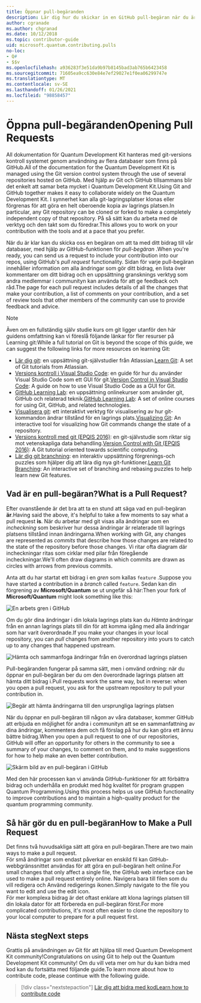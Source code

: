 ```yaml
---
title: Öppnar pull-begäranden
description: Lär dig hur du skickar in en GitHub pull-begäran när du är redo att bidra med kod eller dokumentation till Microsoft Quantum Development Kit.
author: cgranade
ms.author: chgranad
ms.date: 10/12/2018
ms.topic: contributor-guide
uid: microsoft.quantum.contributing.pulls
no-loc:
- Q#
- $$v
ms.openlocfilehash: a936283f3e51da9b97b8145bad3ab765b6423458
ms.sourcegitcommit: 71605ea9cc630e84e7ef29027e1f0ea06299747e
ms.translationtype: MT
ms.contentlocale: sv-SE
ms.lasthandoff: 01/26/2021
ms.locfileid: "98858457"
---
```

# <a name="opening-pull-requests"></a><span data-ttu-id="fbd06-103">Öppna pull-begäranden</span><span class="sxs-lookup"><span data-stu-id="fbd06-103">Opening Pull Requests</span></span> #

<span data-ttu-id="fbd06-104">All dokumentation för Quantum Development Kit hanteras med git-versions kontroll systemet genom användning av flera databaser som finns på GitHub.</span><span class="sxs-lookup"><span data-stu-id="fbd06-104">All of the documentation for the Quantum Development Kit is managed using the Git version control system through the use of several repositories hosted on GitHub.</span></span>
<span data-ttu-id="fbd06-105">Med hjälp av Git och GitHub tillsammans blir det enkelt att samar beta mycket i Quantum Development Kit.</span><span class="sxs-lookup"><span data-stu-id="fbd06-105">Using Git and GitHub together makes it easy to collaborate widely on the Quantum Development Kit.</span></span>
<span data-ttu-id="fbd06-106">I synnerhet kan alla git-lagringsplatser klonas eller förgrenas för att göra en helt oberoende kopia av lagrings platsen.</span><span class="sxs-lookup"><span data-stu-id="fbd06-106">In particular, any Git repository can be cloned or forked to make a completely independent copy of that repository.</span></span>
<span data-ttu-id="fbd06-107">På så sätt kan du arbeta med de verktyg och den takt som du föredrar.</span><span class="sxs-lookup"><span data-stu-id="fbd06-107">This allows you to work on your contribution with the tools and at a pace that you prefer.</span></span>

<span data-ttu-id="fbd06-108">När du är klar kan du skicka oss en begäran om att ta med ditt bidrag till vår databaser, med hjälp av GitHub-funktionen för _pull-begäran_ .</span><span class="sxs-lookup"><span data-stu-id="fbd06-108">When you're ready, you can send us a request to include your contribution into our repos, using GitHub's _pull request_ functionality.</span></span>
<span data-ttu-id="fbd06-109">Sidan för varje pull-begäran innehåller information om alla ändringar som gör ditt bidrag, en lista över kommentarer om ditt bidrag och en uppsättning gransknings verktyg som andra medlemmar i communityn kan använda för att ge feedback och råd.</span><span class="sxs-lookup"><span data-stu-id="fbd06-109">The page for each pull request includes details of all the changes that make your contribution, a list of comments on your contribution, and a set of review tools that other members of the community can use to provide feedback and advice.</span></span>

> [!NOTE]
> <span data-ttu-id="fbd06-110">Även om en fullständig själv studie kurs om git ligger utanför den här guidens omfattning kan vi föreslå följande länkar för fler resurser på Learning git:</span><span class="sxs-lookup"><span data-stu-id="fbd06-110">While a full tutorial on Git is beyond the scope of this guide, we can suggest the following links for more resources on learning Git:</span></span>
>
> - <span data-ttu-id="fbd06-111">[Lär dig git](https://www.atlassian.com/git): en uppsättning git-självstudier från Atlassian.</span><span class="sxs-lookup"><span data-stu-id="fbd06-111">[Learn Git](https://www.atlassian.com/git): A set of Git tutorials from Atlassian.</span></span>
> - <span data-ttu-id="fbd06-112">[Versions kontroll i Visual Studio Code](https://code.visualstudio.com/docs/editor/versioncontrol): en guide för hur du använder Visual Studio Code som ett GUI för git.</span><span class="sxs-lookup"><span data-stu-id="fbd06-112">[Version Control in Visual Studio Code](https://code.visualstudio.com/docs/editor/versioncontrol): A guide on how to use Visual Studio Code as a GUI for Git.</span></span>
> - <span data-ttu-id="fbd06-113">[GitHub Learning Lab](https://lab.github.com/): en uppsättning onlinekurser som använder git, GitHub och relaterad teknik.</span><span class="sxs-lookup"><span data-stu-id="fbd06-113">[GitHub Learning Lab](https://lab.github.com/): A set of online courses for using Git, GitHub, and related technologies.</span></span>
> - <span data-ttu-id="fbd06-114">[Visualisera git](https://git-school.github.io/visualizing-git/): ett interaktivt verktyg för visualisering av hur git-kommandon ändrar tillstånd för en lagrings plats.</span><span class="sxs-lookup"><span data-stu-id="fbd06-114">[Visualizing Git](https://git-school.github.io/visualizing-git/): An interactive tool for visualizing how Git commands change the state of a repository.</span></span>
> - <span data-ttu-id="fbd06-115">[Versions kontroll med git (EPQIS 2016)](https://nbviewer.jupyter.org/github/QuinnPhys/PythonWorkshop-science/blob/master/lecture-1-scicomp-tools-part1.ipynb#Version-Control-with-Git-(50-Minutes)): en git-självstudie som riktar sig mot vetenskapliga data behandling.</span><span class="sxs-lookup"><span data-stu-id="fbd06-115">[Version Control with Git (EPQIS 2016)](https://nbviewer.jupyter.org/github/QuinnPhys/PythonWorkshop-science/blob/master/lecture-1-scicomp-tools-part1.ipynb#Version-Control-with-Git-(50-Minutes)): A Git tutorial oriented towards scientific computing.</span></span>
> - <span data-ttu-id="fbd06-116">[Lär dig git branchning](https://learngitbranching.js.org/): en interaktiv uppsättning förgrenings-och puzzles som hjälper dig att lära dig nya git-funktioner.</span><span class="sxs-lookup"><span data-stu-id="fbd06-116">[Learn Git Branching](https://learngitbranching.js.org/): An interactive set of branching and rebasing puzzles to help learn new Git features.</span></span>

## <a name="what-is-a-pull-request"></a><span data-ttu-id="fbd06-117">Vad är en pull-begäran?</span><span class="sxs-lookup"><span data-stu-id="fbd06-117">What is a Pull Request?</span></span> ##

<span data-ttu-id="fbd06-118">Efter ovanstående är det bra att ta en stund att säga vad en pull-begäran **är**.</span><span class="sxs-lookup"><span data-stu-id="fbd06-118">Having said the above, it's helpful to take a few moments to say what a pull request **is**.</span></span>
<span data-ttu-id="fbd06-119">När du arbetar med git visas alla ändringar som en _incheckning_ som beskriver hur dessa ändringar är relaterade till lagrings platsens tillstånd innan ändringarna.</span><span class="sxs-lookup"><span data-stu-id="fbd06-119">When working with Git, any changes are represented as _commits_ that describe how those changes are related to the state of the repository before those changes.</span></span>
<span data-ttu-id="fbd06-120">Vi ritar ofta diagram där incheckningar ritas som cirklar med pilar från föregående incheckningar.</span><span class="sxs-lookup"><span data-stu-id="fbd06-120">We'll often draw diagrams in which commits are drawn as circles with arrows from previous commits.</span></span>

<span data-ttu-id="fbd06-121">Anta att du har startat ett bidrag i en _gren_ som kallas `feature` .</span><span class="sxs-lookup"><span data-stu-id="fbd06-121">Suppose you have started a contribution in a _branch_ called `feature`.</span></span>
<span data-ttu-id="fbd06-122">Sedan kan din förgrening av **Microsoft/Quantum** se ut ungefär så här:</span><span class="sxs-lookup"><span data-stu-id="fbd06-122">Then your fork of **Microsoft/Quantum** might look something like this:</span></span>

![En arbets gren i GitHub](~/media/git-workflow-step0.png)

<span data-ttu-id="fbd06-124">Om du gör dina ändringar i din lokala lagrings plats kan du _Hämta_ ändringar från en annan lagrings plats till din för att komma igång med alla ändringar som har varit överordnade.</span><span class="sxs-lookup"><span data-stu-id="fbd06-124">If you make your changes in your local repository, you can _pull_ changes from another repository into yours to catch up to any changes that happened upstream.</span></span>

![Hämta och sammanfoga ändringar från en överordnad lagrings platsen](~/media/git-workflow-step1.png)

<span data-ttu-id="fbd06-126">Pull-begäranden fungerar på samma sätt, men i omvänd ordning: när du öppnar en pull-begäran ber du om den överordnade lagrings platsen att hämta ditt bidrag i.</span><span class="sxs-lookup"><span data-stu-id="fbd06-126">Pull requests work the same way, but in reverse: when you open a pull request, you ask for the upstream repository to pull your contribution in.</span></span>

![Begär att hämta ändringarna till den ursprungliga lagrings platsen](~/media/git-workflow-step2.png)

<span data-ttu-id="fbd06-128">När du öppnar en pull-begäran till någon av våra databaser, kommer GitHub att erbjuda en möjlighet för andra i communityn att se en sammanfattning av dina ändringar, kommentera dem och få förslag på hur du kan göra ett ännu bättre bidrag.</span><span class="sxs-lookup"><span data-stu-id="fbd06-128">When you open a pull request to one of our repositories, GitHub will offer an opportunity for others in the community to see a summary of your changes, to comment on them, and to make suggestions for how to help make an even better contribution.</span></span>

![Skärm bild av en pull-begäran i GitHub](~/media/pull-request-header.png)

<span data-ttu-id="fbd06-130">Med den här processen kan vi använda GitHub-funktioner för att förbättra bidrag och underhålla en produkt med hög kvalitet för program gruppen Quantum Programming.</span><span class="sxs-lookup"><span data-stu-id="fbd06-130">Using this process helps us use GitHub functionality to improve contributions and to maintain a high-quality product for the quantum programming community.</span></span>

## <a name="how-to-make-a-pull-request"></a><span data-ttu-id="fbd06-131">Så här gör du en pull-begäran</span><span class="sxs-lookup"><span data-stu-id="fbd06-131">How to Make a Pull Request</span></span> ##

<span data-ttu-id="fbd06-132">Det finns två huvudsakliga sätt att göra en pull-begäran.</span><span class="sxs-lookup"><span data-stu-id="fbd06-132">There are two main ways to make a pull request.</span></span>  
<span data-ttu-id="fbd06-133">För små ändringar som endast påverkar en enskild fil kan GitHub-webbgränssnittet användas för att göra en pull-begäran helt online.</span><span class="sxs-lookup"><span data-stu-id="fbd06-133">For small changes that only affect a single file, the GitHub web interface can be used to make a pull request entirely online.</span></span> <span data-ttu-id="fbd06-134">Navigera bara till filen som du vill redigera och Använd redigerings ikonen.</span><span class="sxs-lookup"><span data-stu-id="fbd06-134">Simply navigate to the file you want to edit and use the edit icon.</span></span>  
<span data-ttu-id="fbd06-135">För mer komplexa bidrag är det oftast enklare att klona lagrings platsen till din lokala dator för att förbereda en pull-begäran först.</span><span class="sxs-lookup"><span data-stu-id="fbd06-135">For more complicated contributions, it's most often easier to clone the repository to your local computer to prepare for a pull request first.</span></span>

<!--
### Using the Web Interface ###

**TODO**

### Command-Line and GitHub Flow ###

Most of the time, it's easier to prepare a pull request on your own computer; that makes it easier to work incrementally, and to test your changes.
If you haven't already done so, the first step is to _fork_ the repository that you'd like to contribute to.
Forking makes a complete clone of the original repository, but under your GitHub account instead of under [Microsoft](http://github.com/Microsoft/) or [MicrosoftDocs](http://github.com/MicrosoftDocs/).
This way, you can edit your personal fork to your heart's content before making a pull request for your work.

**TODO: pick up here**

## Code Review and Etiquette ##

**TODO: PR ettiquette, reviews, etc.**

-->

## <a name="next-steps"></a><span data-ttu-id="fbd06-136">Nästa steg</span><span class="sxs-lookup"><span data-stu-id="fbd06-136">Next steps</span></span> ##

<span data-ttu-id="fbd06-137">Grattis på användningen av Git för att hjälpa till med Quantum Development Kit community!</span><span class="sxs-lookup"><span data-stu-id="fbd06-137">Congratulations on using Git to help out the Quantum Development Kit community!</span></span>
<span data-ttu-id="fbd06-138">Om du vill veta mer om hur du kan bidra med kod kan du fortsätta med följande guide.</span><span class="sxs-lookup"><span data-stu-id="fbd06-138">To learn more about how to contribute code, please continue with the following guide.</span></span>

> [!div class="nextstepaction"]
> [<span data-ttu-id="fbd06-139">Lär dig att bidra med kod</span><span class="sxs-lookup"><span data-stu-id="fbd06-139">Learn how to contribute code</span></span>](xref:microsoft.quantum.contributing.code)
